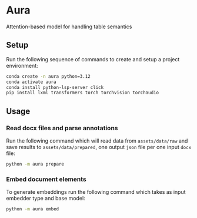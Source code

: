 # Aura

Attention-based model for handling table semantics

## Setup

Run the following sequence of commands to create and setup a project environment:

```sh
conda create -n aura python=3.12
conda activate aura
conda install python-lsp-server click
pip install lxml transformers torch torchvision torchaudio
```

## Usage

### Read docx files and parse annotations

Run the following command which will read data from `assets/data/raw` and save results to `assets/data/prepared`, one output `json` file per one input `docx` file:

```sh
python -m aura prepare
```

### Embed document elements

To generate embeddings run the following command which takes as input embedder type and base model:

```sh
python -m aura embed
```
